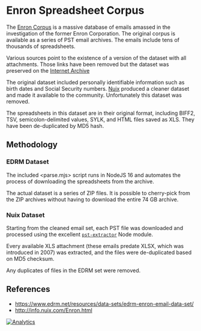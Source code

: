 # Enron Spreadsheet Corpus

The [Enron Corpus](https://en.wikipedia.org/wiki/Enron_Corpus) is a massive
database of emails amassed in the investigation of the former Enron Corporation.
The original corpus is available as a series of PST email archives.  The emails
include tens of thousands of spreadsheets.

Various sources point to the existence of a version of the dataset with all
attachments.  Those links have been removed but the dataset was preserved on the
[Internet Archive](https://archive.org/details/edrm.enron.email.data.set.v2.xml)

The original dataset included personally identifiable information such as birth
dates and Social Security numbers.  [Nuix](https://www.nuix.com/) produced a
cleaner dataset and made it available to the community.  Unfortunately this
dataset was removed.

The spreadsheets in this dataset are in their original format, including BIFF2,
TSV, semicolon-delimited values, SYLK, and HTML files saved as XLS.  They have
been de-duplicated by MD5 hash.

## Methodology

### EDRM Dataset

The included <parse.mjs> script runs in NodeJS 16 and automates the process of
downloading the spreadsheets from the archive.

The actual dataset is a series of ZIP files.  It is possible to cherry-pick from
the ZIP archives without having to download the entire 74 GB archive.

### Nuix Dataset

Starting from the cleaned email set, each PST file was downloaded and processed
using the excellent [`pst-extractor`](https://npm.im/pst-extractor) Node module.

Every available XLS attachment (these emails predate XLSX, which was introduced
in 2007) was extracted, and the files were de-duplicated based on MD5 checksum.

Any duplicates of files in the EDRM set were removed.

## References

- <https://www.edrm.net/resources/data-sets/edrm-enron-email-data-set/>
- <http://info.nuix.com/Enron.html>

[![Analytics](https://ga-beacon.appspot.com/UA-36810333-1/SheetJS/enron_xls?pixel)](https://github.com/SheetJS/enron_xls)
